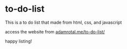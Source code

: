 # to-do-list
This is a to do list that made from html, css, and javascript

access the website from [adamrotal.me/to-do-list/](http://adamrotal.me/to-do-list/)

happy listing!
